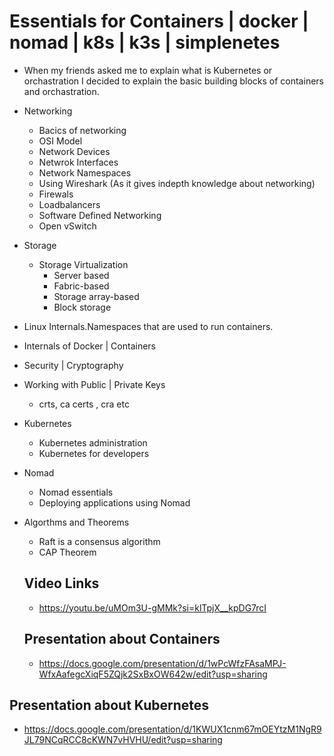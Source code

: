 # Essentials for Containers | docker | nomad | k8s | k3s | simplenetes

- When my friends asked me to explain what is Kubernetes or orchastration I decided to explain the basic building blocks of containers and orchastration.
- Networking
  - Bacics of networking
  - OSI Model
  - Network Devices
  - Netwrok Interfaces
  - Network Namespaces
  - Using Wireshark (As it gives indepth knowledge about networking)
  - Firewals
  - Loadbalancers
  - Software Defined Networking
  - Open vSwitch
- Storage
  - Storage Virtualization
    - Server based
    - Fabric-based
    - Storage array-based
    - Block storage
- Linux Internals.Namespaces that are used to run containers.
- Internals of Docker | Containers
- Security | Cryptography
- Working with Public | Private Keys
  - crts, ca certs , cra etc
- Kubernetes
  - Kubernetes administration
  - Kubernetes for developers
- Nomad
  - Nomad essentials
  - Deploying applications using Nomad
- Algorthms and Theorems
  - Raft is a consensus algorithm
  - CAP Theorem

  ## Video Links

  - https://youtu.be/uMOm3U-gMMk?si=klTpjX__kpDG7rcI

  ## Presentation about Containers

  - https://docs.google.com/presentation/d/1wPcWfzFAsaMPJ-WfxAafegcXiqF5ZQjk2SxBxOW642w/edit?usp=sharing

 ## Presentation about Kubernetes

  - https://docs.google.com/presentation/d/1KWUX1cnm67mOEYtzM1NgR9JL79NCqRCC8cKWN7vHVHU/edit?usp=sharing

  
